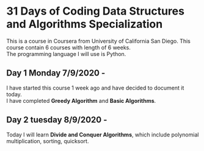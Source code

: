 # 31 Days of Coding Data Structures and Algorithms Specialization
This is a course in Coursera from University of California San Diego. This course contain 6 courses with length of 6 weeks.<br>
The programming language I will use is Python.<br>
## Day 1 Monday 7/9/2020 -
I have started this course 1 week ago and have decided to document it today.<br>
I have completed <b>Greedy Algorithm</b> and <b>Basic Algorithms</b>.
## Day 2 tuesday 8/9/2020 -
Today I will learn <b>Divide and Conquer Algorithms</b>, which include polynomial multiplication, sorting, quicksort.   
